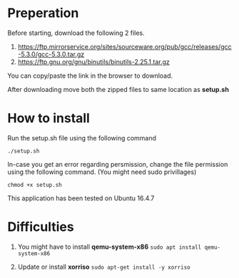 # Preperation

Before starting, download the following 2 files.

1. https://ftp.mirrorservice.org/sites/sourceware.org/pub/gcc/releases/gcc-5.3.0/gcc-5.3.0.tar.gz
2. https://ftp.gnu.org/gnu/binutils/binutils-2.25.1.tar.gz


You can copy/paste the link in the browser to download.

After downloading move both the zipped files to same location as **setup.sh**

# How to install
Run the setup.sh file using the following command

`./setup.sh`


In-case you get an error regarding persmission, change the file permission using the following command. (You might need sudo privillages)

`chmod +x setup.sh`


This application has been tested on Ubuntu 16.4.7


# Difficulties

1. You might have to install **qemu-system-x86**
`sudo apt install qemu-system-x86`

2. Update or install **xorriso**
`sudo apt-get install -y xorriso`

